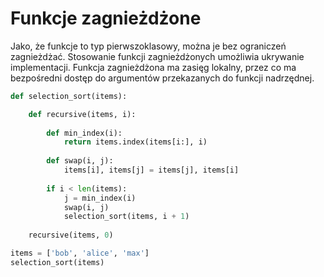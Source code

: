# Funkcje zagnieżdżone
Jako, że funkcje to typ pierwszoklasowy, można je bez ograniczeń zagnieżdżać. Stosowanie funkcji zagnieżdżonych umożliwia ukrywanie implementacji. Funkcja zagnieżdżona ma zasięg lokalny, przez co ma bezpośredni dostęp do argumentów przekazanych do funkcji nadrzędnej.  
```python
def selection_sort(items):

	def recursive(items, i):
		
		def min_index(i):
			return items.index(items[i:], i)
		
		def swap(i, j):
			items[i], items[j] = items[j], items[i]
		
		if i < len(items):
			j = min_index(i)
			swap(i, j)
			selection_sort(items, i + 1)
	
	recursive(items, 0)

items = ['bob', 'alice', 'max']
selection_sort(items) 
```